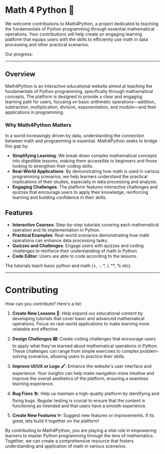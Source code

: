 # Math 4 Python 🧮

We welcome contributions to Math4Python, a project dedicated to teaching the fundamentals of Python programming through essential mathematical operations. Your contributions will help create an engaging learning platform that equips users with the skills to efficiently use math in data processing and other practical scenarios.

Our progress: 

---

## Overview

Math4Python is an interactive educational website aimed at teaching the fundamentals of Python programming, specifically through mathematical concepts. The platform is designed to provide a clear and engaging learning path for users, focusing on basic arithmetic operations—addition, subtraction, multiplication, division, exponentiation, and modulo—and their applications in programming.

### Why Math4Python Matters

In a world increasingly driven by data, understanding the connection between math and programming is essential. Math4Python seeks to bridge this gap by:
- **Simplifying Learning**: We break down complex mathematical concepts into digestible lessons, making them accessible to beginners and those looking to strengthen their coding skills.
- **Real-World Applications**: By demonstrating how math is used in various programming scenarios, we help learners understand the practical implications of their studies, especially in data processing and analysis.
- **Engaging Challenges**: The platform features interactive challenges and quizzes that encourage users to apply their knowledge, reinforcing learning and building confidence in their skills.

## Features

- **Interactive Courses**: Step-by-step tutorials covering each mathematical operation and its implementation in Python.
- **Practical Examples**: Real-world scenarios demonstrating how math operations can enhance data processing tasks.
- **Quizzes and Challenges**: Engage users with quizzes and coding challenges to reinforce their understanding of math in Python.
- **Code Editor**: Users are able to code according to the lessons.

The tutorials teach basic python and math (+, -, *, /, **, % etc).

---
# Contributing

How can you contribute? Here's a list:

1. **Create New Lessons 🔡**: Help expand our educational content by developing tutorials that cover basic and advanced mathematical operations. Focus on real-world applications to make learning more relatable and effective.

2. **Design Challenges ⌨️**: Create coding challenges that encourage users to apply what they've learned about mathematical operations in Python. These challenges can range from simple exercises to complex problem-solving scenarios, allowing users to practice their skills.

3. **Improve UI/UX or Logo 🖌️**: Enhance the website's user interface and experience. Your insights can help make navigation more intuitive and improve the overall aesthetics of the platform, ensuring a seamless learning experience.

4. **Bug Fixes 🪱**: Help us maintain a high-quality platform by identifying and fixing bugs. Regular testing is crucial to ensure that the content is functioning as intended and that users have a smooth experience.

5. **Create New Features ✨**: Suggest new features or improvements. If its great, lets build it together on the platform!

By contributing to Math4Python, you are playing a vital role in empowering learners to master Python programming through the lens of mathematics. Together, we can create a comprehensive resource that fosters understanding and application of math in various scenarios.
